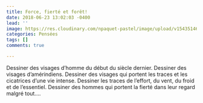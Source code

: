 ```yaml
---
title: Force, fierté et forêt!
date: 2018-06-23 13:02:03 -0400
lead: ''
image: https://res.cloudinary.com/npaquet-pastel/image/upload/v1543514658/apache.jpg
categories: Pensées
tags: []
comments: true

---
```

Dessiner des visages d’homme du début du siècle dernier. Dessiner des visages d’amérindiens. Dessiner des visages qui portent les traces et les cicatrices d’une vie intense. Dessiner les traces de l’effort, du vent, du froid et de l’essentiel. Dessiner des hommes qui portent la fierté dans leur regard malgré tout….   
